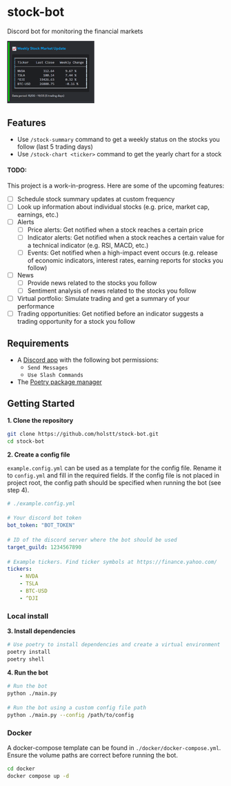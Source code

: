 # stock-bot

Discord bot for monitoring the financial markets

<img src="docs/summary_output.png" width=40%>

## Features

-   Use `/stock-summary` command to get a weekly status on the stocks you follow (last 5 trading days)
-   Use `/stock-chart <ticker>` command to get the yearly chart for a stock

#### TODO:

This project is a work-in-progress. Here are some of the upcoming features:

-   [ ] Schedule stock summary updates at custom frequency
-   [ ] Look up information about individual stocks (e.g. price, market cap, earnings, etc.)
-   [ ] Alerts
    -   [ ] Price alerts: Get notified when a stock reaches a certain price
    -   [ ] Indicator alerts: Get notified when a stock reaches a certain value for a technical indicator (e.g. RSI, MACD, etc.)
    -   [ ] Events: Get notified when a high-impact event occurs (e.g. release of economic indicators, interest rates, earning reports for stocks you follow)
-   [ ] News
    -   [ ] Provide news related to the stocks you follow
    -   [ ] Sentiment analysis of news related to the stocks you follow
-   [ ] Virtual portfolio: Simulate trading and get a summary of your performance
-   [ ] Trading opportunities: Get notified before an indicator suggests a trading opportunity for a stock you follow

## Requirements

-   A [Discord app](https://discord.com/developers/docs/intro) with the following bot permissions:
    -   `Send Messages`
    -   `Use Slash Commands`
-   The [Poetry package manager](https://python-poetry.org/docs/#installation)

## Getting Started

**1. Clone the repository**

```bash
git clone https://github.com/holstt/stock-bot.git
cd stock-bot
```

**2. Create a config file**

`example.config.yml` can be used as a template for the config file. Rename it to `config.yml` and fill in the required fields. If the config file is not placed in project root, the config path should be specified when running the bot (see step 4).

```yaml
# ./example.config.yml

# Your discord bot token
bot_token: "BOT_TOKEN"

# ID of the discord server where the bot should be used
target_guild: 1234567890

# Example tickers. Find ticker symbols at https://finance.yahoo.com/
tickers:
    - NVDA
    - TSLA
    - BTC-USD
    - ^DJI
```

### Local install

**3. Install dependencies**

```bash
# Use poetry to install dependencies and create a virtual environment
poetry install
poetry shell
```

**4. Run the bot**

```bash
# Run the bot
python ./main.py

# Run the bot using a custom config file path
python ./main.py --config /path/to/config
```

### Docker

A docker-compose template can be found in `./docker/docker-compose.yml`. Ensure the volume paths are correct before running the bot.

```bash
cd docker
docker compose up -d
```
